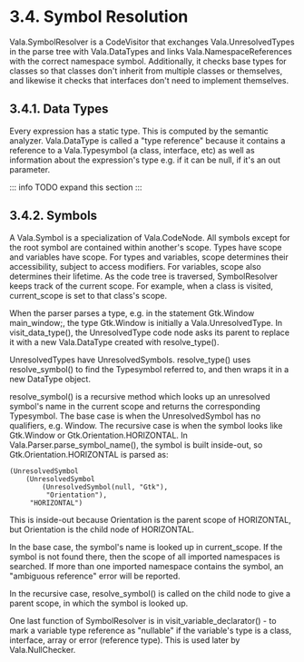 # 3.4. Symbol Resolution

Vala.SymbolResolver is a CodeVisitor that exchanges Vala.UnresolvedTypes
in the parse tree with Vala.DataTypes and links Vala.NamespaceReferences
with the correct namespace symbol. Additionally, it checks base types
for classes so that classes don't inherit from multiple classes or
themselves, and likewise it checks that interfaces don't need to
implement themselves.

## 3.4.1. Data Types

Every expression has a static type. This is computed by the semantic
analyzer. Vala.DataType is called a "type reference" because it
contains a reference to a Vala.Typesymbol (a class, interface, etc) as
well as information about the expression's type e.g. if it can be null,
if it's an out parameter.

::: info TODO
expand this section
:::

## 3.4.2. Symbols

A Vala.Symbol is a specialization of Vala.CodeNode. All symbols except
for the root symbol are contained within another's scope. Types have
scope and variables have scope. For types and variables, scope
determines their accessibility, subject to access modifiers. For
variables, scope also determines their lifetime. As the code tree is
traversed, SymbolResolver keeps track of the current scope. For example,
when a class is visited, current_scope is set to that class's scope.

When the parser parses a type, e.g. in the statement Gtk.Window
main_window;, the type Gtk.Window is initially a Vala.UnresolvedType. In
visit_data_type(), the UnresolvedType code node asks its parent to
replace it with a new Vala.DataType created with resolve_type().

UnresolvedTypes have UnresolvedSymbols. resolve_type() uses
resolve_symbol() to find the Typesymbol referred to, and then wraps it
in a new DataType object.

resolve_symbol() is a recursive method which looks up an unresolved
symbol's name in the current scope and returns the corresponding
Typesymbol. The base case is when the UnresolvedSymbol has no
qualifiers, e.g. Window. The recursive case is when the symbol looks
like Gtk.Window or Gtk.Orientation.HORIZONTAL. In
Vala.Parser.parse_symbol_name(), the symbol is built inside-out, so
Gtk.Orientation.HORIZONTAL is parsed as:

```vala
(UnresolvedSymbol
    (UnresolvedSymbol
        (UnresolvedSymbol(null, "Gtk"),
         "Orientation"),
     "HORIZONTAL")
```

This is inside-out because Orientation is the parent scope of
HORIZONTAL, but Orientation is the child node of HORIZONTAL.

In the base case, the symbol's name is looked up in current_scope. If
the symbol is not found there, then the scope of all imported namespaces
is searched. If more than one imported namespace contains the symbol, an
"ambiguous reference" error will be reported.

In the recursive case, resolve_symbol() is called on the child node to
give a parent scope, in which the symbol is looked up.

One last function of SymbolResolver is in visit_variable_declarator() -
to mark a variable type reference as "nullable" if the variable's
type is a class, interface, array or error (reference type). This is
used later by Vala.NullChecker.
